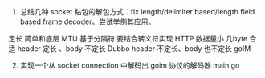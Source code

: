 1. 总结几种 socket 粘包的解包方式：fix length/delimiter based/length field based frame decoder。尝试举例其应用。

定长 简单和底层 MTU
基于分隔符 要结合转义符实现 HTTP 数据量小 几byte 合适
header 定长 、body 不定长 Dubbo
header 不定长、body 也不定长 goIM

2. 实现一个从 socket connection 中解码出 goim 协议的解码器
main.go